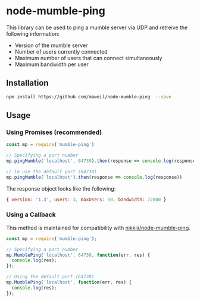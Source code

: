 # node-mumble-ping

This library can be used to ping a mumble server via UDP and retreive the following information:

- Version of the mumble server
- Number of users currently connected
- Maximum number of users that can connect simultaneously
- Maximum bandwidth per user

## Installation

```sh
npm install https://github.com/maweil/node-mumble-ping  --save
```

## Usage

### Using Promises (recommended)

```js
const mp = require('mumble-ping')

// Specifying a port number
mp.pingMumble('localhost', 64739).then(response => console.log(response))

// To use the default port (64738)
mp.pingMumble('localhost').then(response => console.log(response))
```

The response object looks like the following:

```js
{ version: '1.3', users: 3, maxUsers: 50, bandwidth: 72000 }
```

### Using a Callback

This method is maintained for compatibility with [nikkiii/node-mumble-ping](https://github.com/nikkiii/node-mumble-ping).

```js
const mp = require('mumble-ping');

// Specifying a port number
mp.MumblePing('localhost', 64739, function(err, res) {
  console.log(res);
});

// Using the default port (64738)
mp.MumblePing('localhost', function(err, res) {
  console.log(res);
});
```
